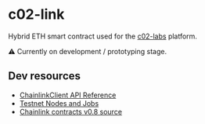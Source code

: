 # c02-link

Hybrid ETH smart contract used for the [c02-labs](https://www.c02-labs.com/) platform.

⚠️ Currently on development / prototyping stage.

## Dev resources

- [ChainlinkClient API Reference](https://docs.chain.link/docs/chainlink-framework/)
- [Testnet Nodes and Jobs](https://docs.chain.link/docs/any-api-testnet-nodes/)
- [Chainlink contracts v0.8 source](https://github.com/smartcontractkit/chainlink/tree/develop/contracts/src/v0.8)
